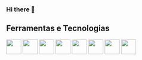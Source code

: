### Hi there 👋

<!--
**AmandynhaM001/AmandynhaM001** is a ✨ _special_ ✨ repository because its `README.md` (this file) appears on your GitHub profile.

Here are some ideas to get you started:

- 🔭 I’m currently working on ...
- 🌱 I’m currently learning ...
- 👯 I’m looking to collaborate on ...
- 🤔 I’m looking for help with ...
- 💬 Ask me about ...
- 📫 How to reach me: ...
- 😄 Pronouns: ...
- ⚡ Fun fact: ...
-->

## Ferramentas e Tecnologias

<img loading="lazy" src="https://cdn.jsdelivr.net/gh/devicons/devicon/icons/git/git-original.svg" width="40" height="40"/>

<img loading="lazy"   img src="https://cdn.jsdelivr.net/gh/devicons/devicon@latest/icons/javascript/javascript-original.svg" width="40" height="40" />
            
<img loading="lazy"   img src="https://cdn.jsdelivr.net/gh/devicons/devicon@latest/icons/html5/html5-original-wordmark.svg" width="40" height="40" />
            
<img loading="lazy"   img src="https://cdn.jsdelivr.net/gh/devicons/devicon@latest/icons/css3/css3-original-wordmark.svg" width="40" height="40" />
            
<img loading="lazy"   img src="https://cdn.jsdelivr.net/gh/devicons/devicon@latest/icons/git/git-original-wordmark.svg" width="40" height="40" />
            
<img loading="lazy"   img src="https://cdn.jsdelivr.net/gh/devicons/devicon@latest/icons/github/github-original.svg" width="40" height="40" />
            
<img loading="lazy"   img src="https://cdn.jsdelivr.net/gh/devicons/devicon@latest/icons/vscode/vscode-original.svg" width="40" height="40" />
          
<img loading="lazy"   img src="https://cdn.jsdelivr.net/gh/devicons/devicon@latest/icons/figma/figma-original.svg" width="40" height="40" />
          
          
            
          

